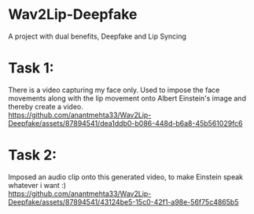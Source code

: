 # Wav2Lip-Deepfake
A project with dual benefits, Deepfake and Lip Syncing
# Task 1: <br>
There is a video capturing my face only. Used to impose the face movements along with the lip movement onto Albert Einstein's image and thereby create a video.<br>
https://github.com/anantmehta33/Wav2Lip-Deepfake/assets/87894541/dea1ddb0-b086-448d-b6a8-45b561029fc6 <br>
# Task 2: <br>
Imposed an audio clip onto this generated video, to make Einstein speak whatever i want :) <br>
https://github.com/anantmehta33/Wav2Lip-Deepfake/assets/87894541/43124be5-15c0-42f1-a98e-56f75c4865b5


